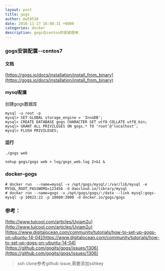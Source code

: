 ```yaml
---
layout: post
title: gogs
author: mwt0530
date: 2016-11-17 16:08:31 +0800
categories: docker
description: gogs在centos的安装使用
---
```


### gogs安装配置--centos7

#### 文档
[https://gogs.io/docs/installation/install_from_binary](https://gogs.io/docs/installation/install_from_binary)

#### mysql配置
创建gogs数据库

```
mysql -u root -p
mysql> SET GLOBAL storage_engine = 'InnoDB';
mysql> CREATE DATABASE gogs CHARACTER SET utf8 COLLATE utf8_bin;
mysql> GRANT ALL PRIVILEGES ON gogs.* TO ‘root’@‘localhost’;
mysql> FLUSH PRIVILEGES;
```

#### 运行
```
./gogs web

nohup gogs/gogs web > log/gogs_web.log 2>&1 &
```

### docker-gogs
```
# docker run  --name=mysql -v /opt/gogs/mysql/:/var/lib/mysql -e MYSQL_ROOT_PASSWORD=123456 -d daocloud.io/library/mysql
# docker run --name=gogs -v /opt/gogs/gogs/:/data --link mysql:gogs-mysql -p 10022:22 -p 10080:3000 -d docker.io/gogs/gogs
```

### 参考：
[http://www.tuicool.com/articles/Uviam2u](http://www.tuicool.com/articles/Uviam2u)  
[https://www.digitalocean.com/community/tutorials/how-to-set-up-gogs-on-ubuntu-14-04](https://www.digitalocean.com/community/tutorials/how-to-set-up-gogs-on-ubuntu-14-04)  
[https://github.com/gogits/gogs/issues/1306](https://github.com/gogits/gogs/issues/1306)  
>ssh clone参考github issue,需要添加sshkey
